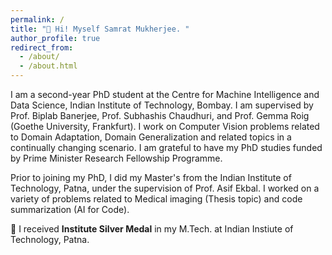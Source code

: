 ```yaml
---
permalink: /
title: "👋 Hi! Myself Samrat Mukherjee. "
author_profile: true
redirect_from: 
  - /about/
  - /about.html
---
```

I am a second-year PhD student at the Centre for Machine Intelligence and Data Science, Indian Institute of Technology, Bombay.
I am supervised by Prof. Biplab Banerjee, Prof. Subhashis Chaudhuri, and Prof. Gemma Roig (Goethe University, Frankfurt). I work on Computer Vision problems related to Domain Adaptation, Domain Generalization and related topics in a continually changing scenario. I am grateful to have my PhD studies funded by Prime Minister Research Fellowship Programme.

Prior to joining my PhD, I did my Master's from the Indian Institute of Technology, Patna, under the supervision of Prof. Asif Ekbal. I worked on a variety of problems related to Medical imaging (Thesis topic) and code summarization (AI for Code). 

🥈 I received **Institute Silver Medal** in my M.Tech. at Indian Instiute of Technology, Patna.


